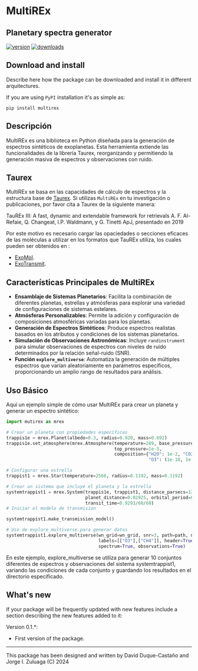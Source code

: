 # MultiREx
## Planetary spectra generator


<!-- This are visual tags that you may add to your package at the beginning with useful information on your package --> 
[![version](https://img.shields.io/pypi/v/multirex?color=blue)](https://pypi.org/project/multirex/)
[![downloads](https://img.shields.io/pypi/dw/multirex)](https://pypi.org/project/multirex/)


## Download and install

Describe here how the package can be downloaded and install it in
different arquitectures.

If you are using `PyPI` installation it's as simple as:

```
pip install multirex
```


## Descripción
MultiREx es una biblioteca en Python diseñada para la generación de espectros sintéticos de exoplanetas. Esta herramienta extiende las funcionalidades de la librería Taurex, reorganizando y permitiendo la generación masiva de espectros y observaciones con ruido.

## Taurex
MultiREx se basa en las capacidades de cálculo de espectros y la estructura base de [Taurex](https://taurex3-public.readthedocs.io/en/latest/index.html). Si utilizas `MultiREx` en tu investigación o publicaciones, por favor cita a Taurex de la siguiente manera:

TauREx III: A fast, dynamic and extendable framework for retrievals
A. F. Al-Refaie, Q. Changeat, I.P. Waldmann, y G. Tinetti
ApJ, presentado en 2019

Por este motivo es necesario cargar las opaciedades o secciones eficaces de las moléculas a utilizar en los formatos que TauREx utiliza, los cuales pueden ser obtenidos en :
- [ExoMol](https://www.exomol.com/data/search/).
- [ExoTransmit](https://github.com/elizakempton/Exo_Transmit/tree/master/Opac).



## Características Principales de MultiREx

- **Ensamblaje de Sistemas Planetarios**: Facilita la combinación de diferentes planetas, estrellas y atmósferas para explorar una variedad de configuraciones de sistemas estelares.
- **Atmósferas Personalizables**: Permite la adición y configuración de composiciones atmosféricas variadas para los planetas.
- **Generación de Espectros Sintéticos**: Produce espectros realistas basados en los atributos y condiciones de los sistemas planetarios.
- **Simulación de Observaciones Astronómicas**: Incluye `randinstrument` para simular observaciones de espectros con niveles de ruido determinados por la relación señal-ruido (SNR).
- **Función `explore_multiverse`**: Automatiza la generación de múltiples espectros que varían aleatoriamente en parámetros específicos, proporcionando un amplio rango de resultados para análisis.

## Uso Básico
Aquí un ejemplo simple de cómo usar MultiREx para crear un planeta y generar un espectro sintético:

```python
import mutirex as mrex

# Crear un planeta con propiedades específicas
trappis1e = mrex.Planet(albedo=0.3, radius=0.920, mass=0.692)
trappis1e.set_atmosphere(mrex.Atmosphere(temperature=289, base_pressure=1e5,
                                         top_pressure=1e-3,
                                         composition={"H2O": 1e-2, "CO2": 1e-1, "CH4": (1e-10, 1e-1),
                                                      "O3": (1e-10, 1e-1)}, fill_gas="N2"))

# Configurar una estrella
trappist1 = mrex.Star(temperature=2566, radius=0.1192, mass=0.1192)

# Crear un sistema que incluye el planeta y la estrella
systemtrappist1 = mrex.System(trappis1e, trappist1, distance_parsecs=12.42988,
                              planet_distance=0.02925, orbital_period=6.1010,
                              transit_time=0.9293/60/60)
# Iniciar el modelo de transmision

systemtrappist1.make_transmission_model()

# Uso de explore_multiverse para generar datos
systemtrappist1.explore_multiverse(wn_grid=wn_grid, snr=3, path=path, n_iter=10,
                                   labels=[["O3"],["CH4"]], header=True, n_observations=1,
                                   spectrum=True, observations=True)
```

En este ejemplo, explore_multiverse se utiliza para generar 10 conjuntos diferentes de espectros y observaciones del sistema systemtrappist1, variando las condiciones de cada conjunto y guardando los resultados en el directorio especificado.


## What's new

If your package will be frequently updated with new features include a
section describing the new features added to it:

Version 0.1.*:

- First version of the package.

------------

This package has been designed and written by David Duque-Castaño and Jorge I. Zuluaga (C) 2024
